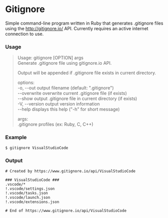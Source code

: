 # Gitignore
Simple command-line program written in Ruby that generates .gitignore files using the http://gitignore.io/ API.
Currently requires an active internet connection to use.

### Usage
> Usage: gitignore [OPTION] args  
> Generate .gitignore file using gitignore.io API.
>
> Output will be appended if .gitignore file exists in current directory.
>
> options:  
>	-o, --out	output filename (default: \".gitignore\")  
>	    --overwrite	overwrite current .gitignore file (if exists)  
>		--show	output .gitignore file in current directory (if exists)  
>	-V, --version	output version information  
>	    --help	displays this help (\"-h\" for short message)  
>
>	args:  
>		.gitignore profiles (ex: Ruby, C, C++)  

### Example
```sh
$ gitignore VisualStudioCode
```

### Output
```
# Created by https://www.gitignore.io/api/VisualStudioCode

### VisualStudioCode ###
.vscode/*
!.vscode/settings.json
!.vscode/tasks.json
!.vscode/launch.json
!.vscode/extensions.json

# End of https://www.gitignore.io/api/VisualStudioCode
```